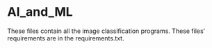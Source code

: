 # AI_and_ML #

These files contain all the image classification programs. These files' requirements are in the requirements.txt.
